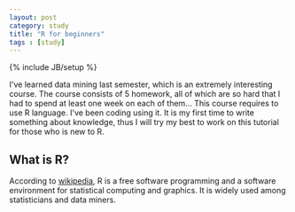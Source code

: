 ```yaml
---
layout: post
category: study
title: "R for beginners"
tags : [study]
---
```

{% include JB/setup %}

I've learned data mining last semester, which is an extremely interesting course. The course consists of 5 homework, all of which are so hard that I had to spend at least one week on each of them... This course requires to use R language. I've been coding using it. It is my first time to write something about knowledge, thus I will try my best to work on this tutorial for those who is new to R.


## What is R?

According to [wikipedia](http://en.wikipedia.org/wiki/R_(programming_language)), R is a free software programming and a software environment for statistical computing and graphics. It is widely used among statisticians and data miners.
